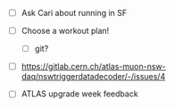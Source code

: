 - [ ] Ask Cari about running in SF
- [ ] Choose a workout plan!
  - [ ] git?
- [ ] https://gitlab.cern.ch/atlas-muon-nsw-daq/nswtriggerdatadecoder/-/issues/4
- [ ] ATLAS upgrade week feedback

